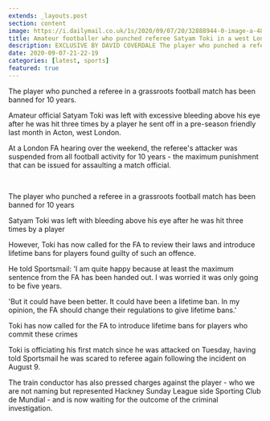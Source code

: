 ```yaml
---
extends: _layouts.post
section: content
image: https://i.dailymail.co.uk/1s/2020/09/07/20/32888944-0-image-a-48_1599508086736.jpg 
title: Amateur footballer who punched referee Satyam Toki in a west London match banned  for ten years 
description: EXCLUSIVE BY DAVID COVERDALE The player who punched a referee in a grassroots football match has been banned for 10 years. Satyam Toki was left with excessive bleeding above his eye. 
date: 2020-09-07-21-22-19 
categories: [latest, sports] 
featured: true 
--- 
```

The player who punched a referee in a grassroots football match has been banned for 10 years.

Amateur official Satyam Toki was left with excessive bleeding above his eye after he was hit three times by a player he sent off in a pre-season friendly last month in Acton, west London.

At a London FA hearing over the weekend, the referee's attacker was suspended from all football activity for 10 years - the maximum punishment that can be issued for assaulting a match official.

 

The player who punched a referee in a grassroots football match has been banned for 10 years

Satyam Toki was left with bleeding above his eye after he was hit three times by a player

However, Toki has now called for the FA to review their laws and introduce lifetime bans for players found guilty of such an offence.

He told Sportsmail: 'I am quite happy because at least the maximum sentence from the FA has been handed out. I was worried it was only going to be five years.

'But it could have been better. It could have been a lifetime ban. In my opinion, the FA should change their regulations to give lifetime bans.'

Toki has now called for the FA to introduce lifetime bans for players who commit these crimes

Toki is officiating his first match since he was attacked on Tuesday, having told Sportsmail he was scared to referee again following the incident on August 9.

The train conductor has also pressed charges against the player - who we are not naming but represented Hackney Sunday League side Sporting Club de Mundial - and is now waiting for the outcome of the criminal investigation.

